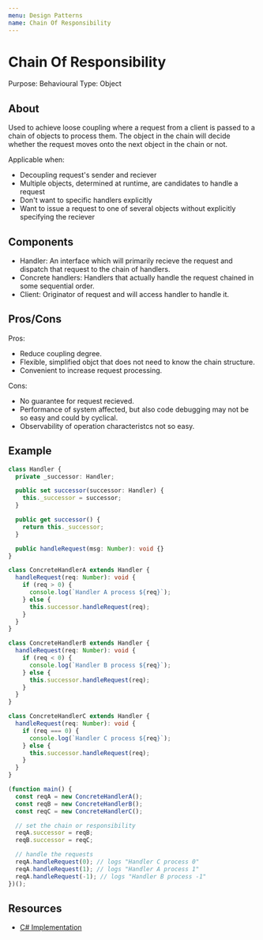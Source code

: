 ```yaml
---
menu: Design Patterns
name: Chain Of Responsibility
---
```


# Chain Of Responsibility

Purpose: Behavioural
Type: Object

## About

Used to achieve loose coupling where a request from a client is passed to a chain of objects to process them. The object in the chain will decide whether the request moves onto the next object in the chain or not.

Applicable when:

- Decoupling request's sender and reciever
- Multiple objects, determined at runtime, are candidates to handle a request
- Don't want to specific handlers explicitly
- Want to issue a request to one of several objects without explicitly specifying the reciever

## Components

- Handler: An interface which will primarily recieve the request and dispatch that request to the chain of handlers.
- Concrete handlers: Handlers that actually handle the request chained in some sequential order.
- Client: Originator of request and will access handler to handle it.

## Pros/Cons

Pros:

- Reduce coupling degree.
- Flexible, simplified objct that does not need to know the chain structure.
- Convenient to increase request processing.

Cons:

- No guarantee for request recieved.
- Performance of system affected, but also code debugging may not be so easy and could by cyclical.
- Observability of operation characteristcs not so easy.

## Example

```typescript
class Handler {
  private _successor: Handler;

  public set successor(successor: Handler) {
    this._successor = successor;
  }

  public get successor() {
    return this._successor;
  }

  public handleRequest(msg: Number): void {}
}

class ConcreteHandlerA extends Handler {
  handleRequest(req: Number): void {
    if (req > 0) {
      console.log(`Handler A process ${req}`);
    } else {
      this.successor.handleRequest(req);
    }
  }
}

class ConcreteHandlerB extends Handler {
  handleRequest(req: Number): void {
    if (req < 0) {
      console.log(`Handler B process ${req}`);
    } else {
      this.successor.handleRequest(req);
    }
  }
}

class ConcreteHandlerC extends Handler {
  handleRequest(req: Number): void {
    if (req === 0) {
      console.log(`Handler C process ${req}`);
    } else {
      this.successor.handleRequest(req);
    }
  }
}

(function main() {
  const reqA = new ConcreteHandlerA();
  const reqB = new ConcreteHandlerB();
  const reqC = new ConcreteHandlerC();

  // set the chain or responsibility
  reqA.successor = reqB;
  reqB.successor = reqC;

  // handle the requests
  reqA.handleRequest(0); // logs "Handler C process 0"
  reqA.handleRequest(1); // logs "Handler A process 1"
  reqA.handleRequest(-1); // logs "Handler B process -1"
})();
```

## Resources

- [C# Implementation](https://www.geeksforgeeks.org/chain-responsibility-design-pattern/)
